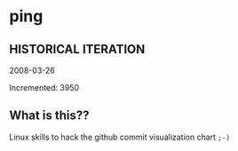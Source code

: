 # ping

## HISTORICAL ITERATION
2008-03-26

Incremented: 3950

## What is this?? 
Linux skills to hack the github commit visualization chart `;-)`
